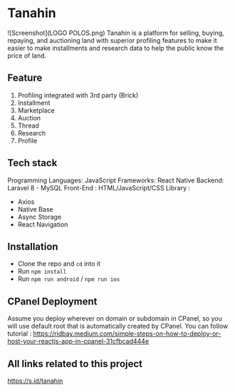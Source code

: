 # Tanahin
![Screenshot](LOGO POLOS.png)
Tanahin is a platform for selling, buying, repaying, and auctioning land with superior profiling features to make it easier to make installments and research data to help the public know the price of land.

## Feature
1. Profiling integrated with 3rd party (Brick)
2. Installment
3. Marketplace
4. Auction
5. Thread
6. Research
7. Profile

## Tech stack
Programming Languages: JavaScript
Frameworks: React Native
Backend: Laravel 8 - MySQL
Front-End               : HTML/JavaScript/CSS
Library                 : 
- Axios
- Native Base
- Async Storage
- React Navigation

## Installation
- Clone the repo and `cd` into it
- Run `npm install`
- Run `npm run android` / `npm run ios`

## CPanel Deployment
Assume you deploy wherever on domain or subdomain in CPanel, so you will use default root that is automatically created by CPanel. You can follow tutorial : 
https://ridbay.medium.com/simple-steps-on-how-to-deploy-or-host-your-reactjs-app-in-cpanel-31cfbcad444e

## All links related to this project
https://s.id/tanahin
